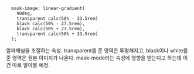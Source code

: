 ```
  mask-image: linear-gradient(
    90deg,
    transparent calc(50% - 33.5rem)
    black calc(50% - 27.5rem),
    black calc(50% + 27.5rem),
    transparent calc(50% + 33.5rem)
  );
```

알파채널을 조절하는 속성.
transparent를 준 영역은 투명해지고, black이나 white를 준 영역은 원본 이미지가 나온다.
mask-mode라는 속성에 영향을 받는다고 하는데 이건 따로 알아볼 예정.
